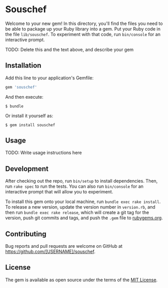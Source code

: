 # Souschef

Welcome to your new gem! In this directory, you'll find the files you need to be able to package up your Ruby library into a gem. Put your Ruby code in the file `lib/souschef`. To experiment with that code, run `bin/console` for an interactive prompt.

TODO: Delete this and the text above, and describe your gem

## Installation

Add this line to your application's Gemfile:

```ruby
gem 'souschef'
```

And then execute:

    $ bundle

Or install it yourself as:

    $ gem install souschef

## Usage

TODO: Write usage instructions here

## Development

After checking out the repo, run `bin/setup` to install dependencies. Then, run `rake spec` to run the tests. You can also run `bin/console` for an interactive prompt that will allow you to experiment.

To install this gem onto your local machine, run `bundle exec rake install`. To release a new version, update the version number in `version.rb`, and then run `bundle exec rake release`, which will create a git tag for the version, push git commits and tags, and push the `.gem` file to [rubygems.org](https://rubygems.org).

## Contributing

Bug reports and pull requests are welcome on GitHub at https://github.com/[USERNAME]/souschef.

## License

The gem is available as open source under the terms of the [MIT License](https://opensource.org/licenses/MIT).
